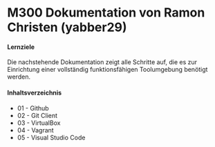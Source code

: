 M300 Dokumentation von Ramon Christen (yabber29)
==========================================================

#### Lernziele
Die nachstehende Dokumentation zeigt alle Schritte auf, die es zur Einrichtung einer vollständig funktionsfähigen Toolumgebung benötigt werden.

#### Inhaltsverzeichnis
* 01 - Github
* 02 - Git Client
* 03 - VirtualBox
* 04 - Vagrant
* 05 - Visual Studio Code